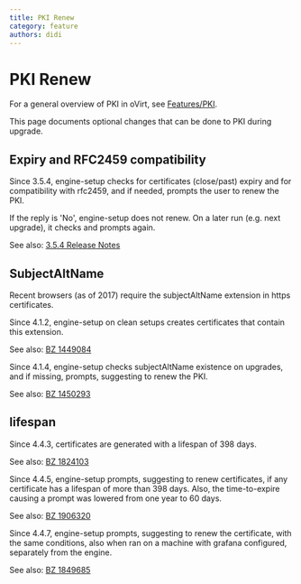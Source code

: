 ```yaml
---
title: PKI Renew
category: feature
authors: didi
---
```


# PKI Renew

For a general overview of PKI in oVirt, see [Features/PKI](/develop/release-management/features/infra/pki.html).

This page documents optional changes that can be done to PKI during upgrade.

## Expiry and RFC2459 compatibility

Since 3.5.4, engine-setup checks for certificates (close/past) expiry and for
compatibility with rfc2459, and if needed, prompts the user to renew the PKI.

If the reply is 'No', engine-setup does not renew. On a later run (e.g. next upgrade),
it checks and prompts again.

See also: [3.5.4 Release Notes](/develop/release-management/releases/3.5.4/index.html#pki)

## SubjectAltName

Recent browsers (as of 2017) require the subjectAltName extension in https certificates.

Since 4.1.2, engine-setup on clean setups creates certificates that contain
this extension.

See also: [BZ 1449084](https://bugzilla.redhat.com/show_bug.cgi?id=1449084)

Since 4.1.4, engine-setup checks subjectAltName existence on upgrades, and if missing,
prompts, suggesting to renew the PKI. 

See also: [BZ 1450293](https://bugzilla.redhat.com/show_bug.cgi?id=1450293)

## lifespan

Since 4.4.3, certificates are generated with a lifespan of 398 days.

See also: [BZ 1824103](https://bugzilla.redhat.com/show_bug.cgi?id=1824103)

Since 4.4.5, engine-setup prompts, suggesting to renew certificates, if any certificate
has a lifespan of more than 398 days. Also, the time-to-expire causing a prompt was
lowered from one year to 60 days.

See also: [BZ 1906320](https://bugzilla.redhat.com/show_bug.cgi?id=1906320)

Since 4.4.7, engine-setup prompts, suggesting to renew the certificate, with the same
conditions, also when ran on a machine with grafana configured, separately from the engine.

See also: [BZ 1849685](https://bugzilla.redhat.com/show_bug.cgi?id=1849685)
